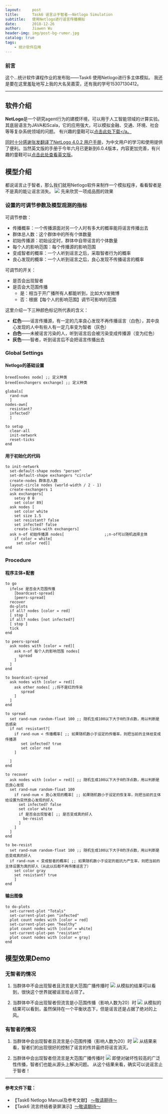```yaml
---
layout:     post
title:      Task6 谣言止于智者——Netlogo Simulation
subtitle:   使用Netlogo进行谣言传播模拟
date:       2018-12-26
author:     Jiawen Wu
header-img: img/post-bg-rumor.jpg
catalog: true
tags:
    - 统计软件应用
---
```


### 前言
这个...统计软件课程作业的发布贴——Task6 使用Netlogo进行多主体模拟。
我还是要在这里羞耻地写上我的大名吴嘉雯，还有我的学号15307130412。
***	

## 软件介绍

**NetLogo**是一个研究agent行为的建模环境，可以用于人工智能领域的计算实验。其底层语言为JAVA和Scala，它的应用强大，可以模拟金融、交通、环境、社会等等复杂系统领域的问题。
有兴趣的童鞋可以<a href="http://ccl.northwestern.edu/netlogo/" >点击此处下载</a。

同时十分感谢张发翻译了<a href="http://ccl.northwestern.edu/netlogo/4.0.4/docs/NetLogo_manual_chinese.pdf" >NetLogo 4.0.2 用户手册</a>，为中文用户的学习和使用提供了便利。当然英文版的手册于今年六月已更新到6.0.4版本，内容更加完善，有兴趣的童鞋可以<a href="http://ccl.northwestern.edu/netlogo/docs/" >点击此处查看英文版</a>。


## 模型介绍

都说谣言止于智者，那么我们就用Netlogo软件来制作一个模拟程序，看看智者是不是真的能让谣言消失。
![](https://ws4.sinaimg.cn/large/006tNbRwly1fyj1hj8usrj30rz0hqwl9.jpg)
先来欣赏一项成品图的效果

### 设置的可调节参数及模型观测的指标

可调节参数：
- 传播概率：一个传播源面对另一个人时有多大的概率能将谣言传播出去
- 群体总人数：这个群体中的所有个体数量
- 初始传播源：初始设定时，群体中自带谣言的个体数量
- 每个人的影响范围：每个传播源的影响范围
- 变成智者的概率：一个人听到谣言之后，采取智者行为的概率
- 良心发现的概率：一个人听到谣言之后，良心发现不传播谣言的概率

可调节的开关：
- 是否会出现智者
- 是否会大范围传播
    - 是：相当于开广播所有人都能听到，比如大V发微博
    - 否：根据【每个人的影响范围】调节可影响的范围

这里介绍一下三种颜色标记所代表的含义：
- **红色**——谣言传播源，有一定的几率良心发现不再传播谣言（白色），其中良心发现的人中有些人有一定几率变为智者（灰色）
- **白色**——未被谣言污染的人，听到谣言后会被污染变成传播源（变为红色）
- **灰色**——智者，听到谣言后不会把谣言传播出去

### Global Settings
#### Netlogo的基础设置
```
breed[nodes node] ;; 定义种类
breed[exchangers exchange] ;; 定义种类

globals[
  rand-num
  ]
nodes-own[
  resistant?
  infected?
  ]

to setup
  clear-all
  init-network
  reset-ticks
end
```
#### 用于初始化的代码
```
to init-network
  set-default-shape nodes "person"
  set-default-shape exchangers "circle"
  create-nodes 群体总人数
  layout-circle nodes (world-width / 2 - 1)
  create-exchangers 1
  ask exchangers[
    setxy 0 0
    set color 89]
  ask nodes [
    set color white
    set size 1.5
    set resistant? false
    set infected? false
    create-links-with exchangers]
  ask n-of 初始传播源 nodes[                  ;;n-of可以随机选择主体
    if color = white[
     set color red]]
end
```
### Procedure
#### 程序主体+配套
```
to go
  ifelse 是否会大范围传播
    [boardcast-spread]
    [peers-spread]
  recover
  do-plots
  if all? nodes [color = red]
  [ stop ]
  if all? nodes [not infected?]
  [ stop ]
  tick
end

to peers-spread
  ask nodes with [color = red][
    ask n-of 每个人的影响范围 nodes[
      spread
    ]
  ]
end

to boardcast-spread
  ask nodes with [color = red][
    ask other nodes[ ;;将不是红的传染
       spread
    ]
  ]
end

to spread
  set rand-num random-float 100 ;; 随机生成100以下大于0的浮点数，用以判断是否感染
  if not resistant?[
    if rand-num < 传播概率[ ;; 如果随机数小于设定的传播率，则把当前的主体给变成传播源
       set infected? true
       set color red
    ]
    
  ]
end

to recover
  ask nodes with [color = red][ ;; 随机生成100以下大于0的浮点数，用以判断是否良心发现
  set rand-num random-float 100
    if rand-num < 良心发现的概率[ ;; 如果随机数小于设定的恢复率，则把当前的主体给设置为突然良心发现的好人
      set infected? false
      set color white
      if 是否会出现智者[ ;; 是否变成真的好人
        be-resist
      ]
    ]
  ]
end

to be-resist
  set rand-num random-float 100 ;; 随机生成100以下大于0的浮点数，用以判断是否变成真的好人
  if rand-num < 变成智者的概率[ ;; 如果随机数小于设定的抵抗力产生率，则把当前的主体设置为真的好人（从此以后都不再传播谣言了）
    set color gray
    set resistant? true
    ]
end
```
#### 输出图像
```
to do-plots
  set-current-plot "Totals"
  set-current-plot-pen "infected"
  plot count nodes with [color = red]
  set-current-plot-pen "healthy"
  plot count nodes with [color = white]
  set-current-plot-pen "resistant"
  plot count nodes with [color = gray]
end
```

## 模型效果Demo
### 无智者的情况
1. 当群体中不会出现智者且流言是大范围广播传播时
![](https://ws4.sinaimg.cn/large/006tNbRwly1fyj2z1iz4vg30rk0h6e89.gif)
从模拟的结果可以看到，很快这个世界就被谣言给占领了。

2. 当群体中不会出现智者但流言是小范围传播（影响人数为20）时
![](https://ws3.sinaimg.cn/large/006tNbRwly1fyj30bq857g30rk0h6kk2.gif)
从模拟的结果可以看到，虽然保持在一个平衡状态下，但是谣言还是占据了绝对的上风。

### 有智者的情况
1. 当群体中会出现智者且流言是小范围传播（影响人数为20）时
![](https://ws2.sinaimg.cn/large/006tNbRwly1fyj3k8mihbg30rk0h6kjz.gif)
从结果来看，智者们的出现很好的控制了谣言的传并最终将谣言消灭。

2. 当群体中会出现智者但流言是大范围广播传播时
![](https://ws4.sinaimg.cn/large/006tNbRwly1fyj3l3e8awg30rk0h6b2o.gif)
即使对破坏性较高的广泛性传播，智者们也能从源头上解决问题。
从这个结果来看，确实可以说谣言止于智者！

***

#### 参考文件下载：
- 【Task6 Netlogo Manual及参考文献】
<a href="" >～敬请期待～</a>
- 【Task6 流言终结者录屏演示】<a href="" >～敬请期待～</a>

